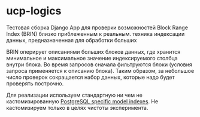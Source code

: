 # ucp-logics

Тестовая сборка Django App для проверки возможностей Block Range Index (BRIN) близко приблеженным к реальным. техника индексации данных, предназначенная для обработки больших

BRIN оперирует описаниями больших блоков данных, где хранится минимальное и максимальное значение индексируемого столбца внутри блока. Во время запросов сначала фильтруются блоки (условия запроса применяется к описанию блока). Таким образом, за небольшое число проверок сокращается набор данных, которые надо будет проверять построчно.

Для реализации используем стандартную ни чем не кастомизированную [PostgreSQL specific model indexes](https://docs.djangoproject.com/en/3.2/ref/contrib/postgres/indexes/#brinindex). Не кастомизируем только в целях чистоты эксперимента.